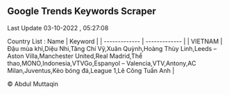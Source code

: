 

## Google Trends Keywords Scraper 
 
Last Update 03-10-2022 , 05:27:08

Country List :
 Name  | Keyword |
| ------------- | ------------- |
| VIETNAM | Đậu mùa khỉ,Diệu Nhi,Tăng Chí Vỹ,Xuân Quỳnh,Hoàng Thùy Linh,Leeds – Aston Villa,Manchester United,Real Madrid,Thể thao,MONO,Indonesia,VTVGo,Espanyol – Valencia,VTV,Antony,AC Milan,Juventus,Kèo bóng đá,League 1,Lê Công Tuấn Anh |



© Abdul Muttaqin 
